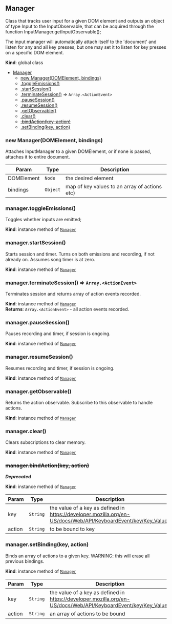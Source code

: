 <a name="Manager"></a>

## Manager
Class that tracks user input for a given DOM element and outputs an object
of type Input to the InputObservable, that can be acquired through
the function
InputManager.getInputObservable();

The input manager will automatically attach itself to the 'document' and listen
for any and all key presses, but one may set it to listen for key presses on a specific
DOM element.

**Kind**: global class  

* [Manager](#Manager)
    * [new Manager(DOMElement, bindings)](#new_Manager_new)
    * [.toggleEmissions()](#Manager+toggleEmissions)
    * [.startSession()](#Manager+startSession)
    * [.terminateSession()](#Manager+terminateSession) ⇒ <code>Array.&lt;ActionEvent&gt;</code>
    * [.pauseSession()](#Manager+pauseSession)
    * [.resumeSession()](#Manager+resumeSession)
    * [.getObservable()](#Manager+getObservable)
    * [.clear()](#Manager+clear)
    * ~~[.bindAction(key, action)](#Manager+bindAction)~~
    * [.setBinding(key, action)](#Manager+setBinding)

<a name="new_Manager_new"></a>

### new Manager(DOMElement, bindings)
Attaches InputManager to a given DOMElement, or if none is passed,
attaches it to entire document.


| Param | Type | Description |
| --- | --- | --- |
| DOMElement | <code>Node</code> | the desired element |
| bindings | <code>Object</code> | map of key values to an array of actions etc) |

<a name="Manager+toggleEmissions"></a>

### manager.toggleEmissions()
Toggles whether inputs are emitted;

**Kind**: instance method of [<code>Manager</code>](#Manager)  
<a name="Manager+startSession"></a>

### manager.startSession()
Starts session and timer. Turns on both emissions and recording, if not already on.
Assumes song timer is at zero.

**Kind**: instance method of [<code>Manager</code>](#Manager)  
<a name="Manager+terminateSession"></a>

### manager.terminateSession() ⇒ <code>Array.&lt;ActionEvent&gt;</code>
Terminates session and returns array of action events recorded.

**Kind**: instance method of [<code>Manager</code>](#Manager)  
**Returns**: <code>Array.&lt;ActionEvent&gt;</code> - all action events recorded.  
<a name="Manager+pauseSession"></a>

### manager.pauseSession()
Pauses recording and timer, if session is ongoing.

**Kind**: instance method of [<code>Manager</code>](#Manager)  
<a name="Manager+resumeSession"></a>

### manager.resumeSession()
Resumes recording and timer, if session is ongoing.

**Kind**: instance method of [<code>Manager</code>](#Manager)  
<a name="Manager+getObservable"></a>

### manager.getObservable()
Returns the action observable.
Subscribe to this observable to handle actions.

**Kind**: instance method of [<code>Manager</code>](#Manager)  
<a name="Manager+clear"></a>

### manager.clear()
Clears subscriptions to clear memory.

**Kind**: instance method of [<code>Manager</code>](#Manager)  
<a name="Manager+bindAction"></a>

### ~~manager.bindAction(key, action)~~
***Deprecated***

**Kind**: instance method of [<code>Manager</code>](#Manager)  

| Param | Type | Description |
| --- | --- | --- |
| key | <code>String</code> | the value of a key as defined in https://developer.mozilla.org/en-US/docs/Web/API/KeyboardEvent/key/Key_Values |
| action | <code>String</code> | to be bound to key |

<a name="Manager+setBinding"></a>

### manager.setBinding(key, action)
Binds an array of actions to a given key.
WARNING: this will erase all previous bindings.

**Kind**: instance method of [<code>Manager</code>](#Manager)  

| Param | Type | Description |
| --- | --- | --- |
| key | <code>String</code> | the value of a key as defined in https://developer.mozilla.org/en-US/docs/Web/API/KeyboardEvent/key/Key_Values |
| action | <code>String</code> | an array of actions to be bound |

